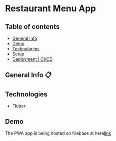 #  Restaurant Menu App

## Table of contents

- [ General Info ](#general-info)
- [ Demo ](#demo)
- [ Technologies ](#technologies)
- [ Setup ](#setup)
- [ Deployment | CI/CD ](#deployment)

## General Info :clipboard:


## Technologies

- Flutter

## Demo

The PWA app is being hosted on firebase at here[link](https://asarpalone-8c2e4.web.app/#/)





